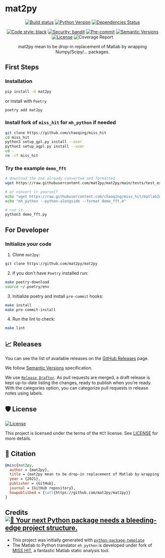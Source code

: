 # mat2py

<div align="center">

[![Build status](https://github.com/mat2py/mat2py/workflows/build/badge.svg?branch=master&event=push)](https://github.com/mat2py/mat2py/actions?query=workflow%3Abuild)
[![Python Version](https://img.shields.io/pypi/pyversions/mat2py.svg)](https://pypi.org/project/mat2py/)
[![Dependencies Status](https://img.shields.io/badge/dependencies-up%20to%20date-brightgreen.svg)](https://github.com/mat2py/mat2py/pulls?utf8=%E2%9C%93&q=is%3Apr%20author%3Aapp%2Fdependabot)

[![Code style: black](https://img.shields.io/badge/code%20style-black-000000.svg)](https://github.com/psf/black)
[![Security: bandit](https://img.shields.io/badge/security-bandit-green.svg)](https://github.com/PyCQA/bandit)
[![Pre-commit](https://img.shields.io/badge/pre--commit-enabled-brightgreen?logo=pre-commit&logoColor=white)](https://github.com/mat2py/mat2py/blob/master/.pre-commit-config.yaml)
[![Semantic Versions](https://img.shields.io/badge/%20%20%F0%9F%93%A6%F0%9F%9A%80-semantic--versions-e10079.svg)](https://github.com/mat2py/mat2py/releases)
[![License](https://img.shields.io/github/license/mat2py/mat2py)](https://github.com/mat2py/mat2py/blob/master/LICENSE)
![Coverage Report](assets/images/coverage.svg)

mat2py mean to be drop-in replacement of Matlab by wrapping Numpy/Scipy/... packages.

</div>

## First Steps

### Installation

```bash
pip install -U mat2py
```

or install with `Poetry`

```bash
poetry add mat2py
```

### Install fork of `miss_hit` for `mh_python` if needed
```bash
git clone https://github.com/chaoqing/miss_hit
cd miss_hit
python3 setup_gpl.py install --user
python3 setup_agpl.py install --user
cd -
rm -rf miss_hit
```

### Try the example `demo_fft`

```bash
# download the one already converted and formatted
wget https://raw.githubusercontent.com/mat2py/mat2py/main/tests/test_example/demo_fft.py

# or convert it yourself
echo "wget https://raw.githubusercontent.com/chaoqing/miss_hit/matlab2numpy/tests/mat2np/demo_fft.m"
echo "mh_python --python-alongside --format demo_fft.m"

# run it...
python3 demo_fft.py
```

## For Developer

### Initialize your code

1. Clone `mat2py`:

```bash
git clone https://github.com/mat2py/mat2py 
```

2. If you don't have `Poetry` installed run:

```bash
make poetry-download
source ~/.poetry/env
```

3. Initialize poetry and install `pre-commit` hooks:

```bash
make install
make pre-commit-install
```

4. Run the lint to check:

```bash
make lint
```

## 📈 Releases

You can see the list of available releases on the [GitHub Releases](https://github.com/mat2py/mat2py/releases) page.

We follow [Semantic Versions](https://semver.org/) specification.

We use [`Release Drafter`](https://github.com/marketplace/actions/release-drafter). As pull requests are merged, a draft release is kept up-to-date listing the changes, ready to publish when you’re ready. With the categories option, you can categorize pull requests in release notes using labels.

## 🛡 License

[![License](https://img.shields.io/github/license/mat2py/mat2py)](https://github.com/mat2py/mat2py/blob/master/LICENSE)

This project is licensed under the terms of the `MIT` license. See [LICENSE](https://github.com/mat2py/mat2py/blob/master/LICENSE) for more details.

## 📃 Citation

```bibtex
@misc{mat2py,
  author = {mat2py},
  title = {mat2py mean to be drop-in replacement of Matlab by wrapping Numpy/Scipy/... packages.},
  year = {2021},
  publisher = {GitHub},
  journal = {GitHub repository},
  howpublished = {\url{https://github.com/mat2py/mat2py}}
}
```

## Credits [![🚀 Your next Python package needs a bleeding-edge project structure.](https://img.shields.io/badge/python--package--template-%F0%9F%9A%80-brightgreen)](https://github.com/TezRomacH/python-package-template)

- This project was initially generated with [`python-package-template`](https://github.com/TezRomacH/python-package-template)
- The Matlab to Python translator `mh_python` is developed under fork of [MISS HIT](https://github.com/florianschanda/miss_hit), a fantastic Matlab static analysis tool.
